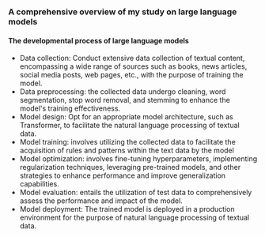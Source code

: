 ### A comprehensive overview of my study on large language models
#### The developmental process of large language models
- Data collection: Conduct extensive data collection of textual content, encompassing a wide range of sources such as books, news articles, social media posts, web pages, etc., with the purpose of training the model.
- Data preprocessing: the collected data undergo cleaning, word segmentation, stop word removal, and stemming to enhance the model's training effectiveness.
- Model design: Opt for an appropriate model architecture, such as Transformer, to facilitate the natural language processing of textual data.
- Model training: involves utilizing the collected data to facilitate the acquisition of rules and patterns within the text data by the model
- Model optimization: involves fine-tuning hyperparameters, implementing regularization techniques, leveraging pre-trained models, and other strategies to enhance performance and improve generalization capabilities.
- Model evaluation: entails the utilization of test data to comprehensively assess the performance and impact of the model.
- Model deployment: The trained model is deployed in a production environment for the purpose of natural language processing of textual data.
